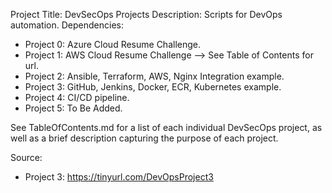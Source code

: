 Project Title: DevSecOps Projects
Description: Scripts for DevOps automation.
Dependencies: 
- Project 0: Azure Cloud Resume Challenge.
- Project 1: AWS Cloud Resume Challenge --> See Table of Contents for url.
- Project 2: Ansible, Terraform, AWS, Nginx Integration example.
- Project 3: GitHub, Jenkins, Docker, ECR, Kubernetes example.
- Project 4: CI/CD pipeline.
- Project 5: To Be Added.

See TableOfContents.md for a list of each individual DevSecOps project, as well as a brief description capturing the purpose of each project.

Source:
- Project 3: https://tinyurl.com/DevOpsProject3
